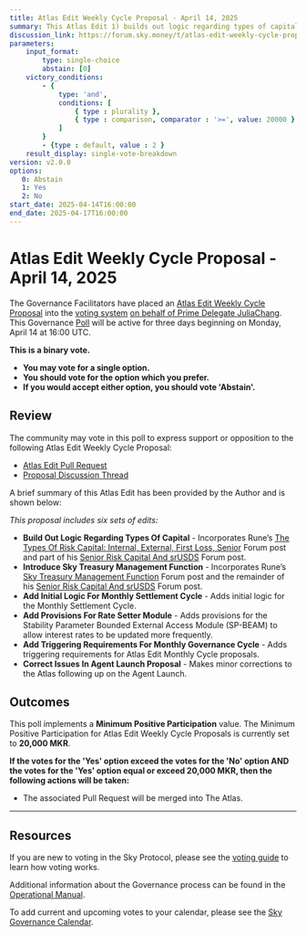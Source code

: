 ```yaml
---
title: Atlas Edit Weekly Cycle Proposal - April 14, 2025
summary: This Atlas Edit 1) builds out logic regarding types of capital 2) introduces the Sky Treasury Management Function 3) Adds initial logic for the Monthly Settlement Cycle 4) Adds provisions for the Rate Setter Module 5) Adds triggering requirements for the Monthly Governance Cycle 6) Corrects issues in the Agent Launch proposal.
discussion_link: https://forum.sky.money/t/atlas-edit-weekly-cycle-proposal-week-of-april-14-2025/26262
parameters:
    input_format:
        type: single-choice
        abstain: [0]
    victory_conditions:
        - {
            type: 'and',
            conditions: [
                { type : plurality },
                { type : comparison, comparator : '>=', value: 20000 }
            ]
        }
        - {type : default, value : 2 }
    result_display: single-vote-breakdown
version: v2.0.0
options:
   0: Abstain
   1: Yes
   2: No
start_date: 2025-04-14T16:00:00
end_date: 2025-04-17T16:00:00
---
```

# Atlas Edit Weekly Cycle Proposal - April 14, 2025

The Governance Facilitators have placed an [Atlas Edit Weekly Cycle Proposal](https://sky-atlas.powerhouse.io/#A.1.9.2_Atlas_Edit_Weekly_Cycle-4a8ad9ad-5c5d-4994-9b46-f04c0e61ce59|0db30308) into the [voting system](https://vote.makerdao.com/polling) [on behalf of Prime Delegate JuliaChang](https://forum.sky.money/t/atlas-edit-weekly-cycle-proposal-week-of-april-14-2025/26262/3). This Governance [Poll](https://sky-atlas.powerhouse.io/#A.1.9.2_Atlas_Edit_Weekly_Cycle-4a8ad9ad-5c5d-4994-9b46-f04c0e61ce59%7C0db30308) will be active for three days beginning on Monday, April 14 at 16:00 UTC.

**This is a binary vote.**

- **You may vote for a single option.**
- **You should vote for the option which you prefer.**
- **If you would accept either option, you should vote 'Abstain'.**

## Review

The community may vote in this poll to express support or opposition to the following Atlas Edit Weekly Cycle Proposal:

- [Atlas Edit Pull Request](https://github.com/makerdao/next-gen-atlas/pull/91)
- [Proposal Discussion Thread](https://forum.sky.money/t/atlas-edit-weekly-cycle-proposal-week-of-april-14-2025/26262)

A brief summary of this Atlas Edit has been provided by the Author and is shown below:

_This proposal includes six sets of edits:_

- **Build Out Logic Regarding Types Of Capital** - Incorporates Rune’s [The Types Of Risk Capital: Internal, External, First Loss, Senior](https://forum.sky.money/t/the-types-of-risk-capital-internal-external-first-loss-senior/26122) Forum post and part of his [Senior Risk Capital And srUSDS](https://forum.sky.money/t/senior-risk-capital-system-and-srusds/26096) Forum post.
- **Introduce Sky Treasury Management Function** - Incorporates Rune’s [Sky Treasury Management Function](https://forum.sky.money/t/sky-treasury-management-function-update/26132) Forum post and the remainder of his [Senior Risk Capital And srUSDS](https://forum.sky.money/t/senior-risk-capital-system-and-srusds/26096) Forum post.
- **Add Initial Logic For Monthly Settlement Cycle** - Adds initial logic for the Monthly Settlement Cycle.
- **Add Provisions For Rate Setter Module** - Adds provisions for the Stability Parameter Bounded External Access Module (SP-BEAM) to allow interest rates to be updated more frequently.
- **Add Triggering Requirements For Monthly Governance Cycle** - Adds triggering requirements for Atlas Edit Monthly Cycle proposals.
- **Correct Issues In Agent Launch Proposal** - Makes minor corrections to the Atlas following up on the Agent Launch.

## Outcomes

This poll implements a **Minimum Positive Participation** value. The Minimum Positive Participation for Atlas Edit Weekly Cycle Proposals is currently set to **20,000 MKR**.

**If the votes for the 'Yes' option exceed the votes for the 'No' option AND the votes for the 'Yes' option equal or exceed 20,000 MKR, then the following actions will be taken:**

- The associated Pull Request will be merged into The Atlas.

---

## Resources

If you are new to voting in the Sky Protocol, please see the [voting guide](https://manual.makerdao.com/governance/voting-in-makerdao/on-chain-governance) to learn how voting works.

Additional information about the Governance process can be found in the [Operational Manual](https://manual.makerdao.com).

To add current and upcoming votes to your calendar, please see the [Sky Governance Calendar](https://manual.makerdao.com/makerdao/calendars/governance-calendar).
